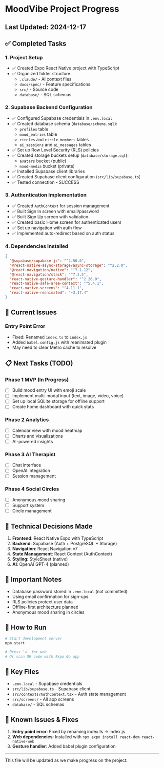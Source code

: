 # MoodVibe Project Progress

## Last Updated: 2024-12-17

## ✅ Completed Tasks

### 1. Project Setup
- ✅ Created Expo React Native project with TypeScript
- ✅ Organized folder structure:
  - `.claude/` - AI context files
  - `docs/spec/` - Feature specifications
  - `src/` - Source code
  - `database/` - SQL schemas

### 2. Supabase Backend Configuration
- ✅ Configured Supabase credentials in `.env.local`
- ✅ Created database schema (`database/schema.sql`):
  - `profiles` table
  - `mood_entries` table
  - `circles` and `circle_members` tables
  - `ai_sessions` and `ai_messages` tables
- ✅ Set up Row Level Security (RLS) policies
- ✅ Created storage buckets setup (`database/storage.sql`):
  - `avatars` bucket (public)
  - `mood-media` bucket (private)
- ✅ Installed Supabase client libraries
- ✅ Created Supabase client configuration (`src/lib/supabase.ts`)
- ✅ Tested connection - SUCCESS

### 3. Authentication Implementation
- ✅ Created `AuthContext` for session management
- ✅ Built Sign In screen with email/password
- ✅ Built Sign Up screen with validation
- ✅ Created basic Home screen for authenticated users
- ✅ Set up navigation with auth flow
- ✅ Implemented auto-redirect based on auth status

### 4. Dependencies Installed
```json
{
  "@supabase/supabase-js": "^2.50.0",
  "@react-native-async-storage/async-storage": "^2.2.0",
  "@react-navigation/native": "^7.1.12",
  "@react-navigation/stack": "^7.3.5",
  "react-native-gesture-handler": "^2.26.0",
  "react-native-safe-area-context": "^5.4.1",
  "react-native-screens": "^4.11.1",
  "react-native-reanimated": "~3.17.4"
}
```

## 🚧 Current Issues

### Entry Point Error
- Fixed: Renamed `index.ts` to `index.js`
- Added `babel.config.js` with reanimated plugin
- May need to clear Metro cache to resolve

## 📋 Next Tasks (TODO)

### Phase 1 MVP (In Progress)
- [ ] Build mood entry UI with emoji scale
- [ ] Implement multi-modal input (text, image, video, voice)
- [ ] Set up local SQLite storage for offline support
- [ ] Create home dashboard with quick stats

### Phase 2 Analytics
- [ ] Calendar view with mood heatmap
- [ ] Charts and visualizations
- [ ] AI-powered insights

### Phase 3 AI Therapist
- [ ] Chat interface
- [ ] OpenAI integration
- [ ] Session management

### Phase 4 Social Circles
- [ ] Anonymous mood sharing
- [ ] Support system
- [ ] Circle management

## 🔧 Technical Decisions Made

1. **Frontend**: React Native Expo with TypeScript
2. **Backend**: Supabase (Auth + PostgreSQL + Storage)
3. **Navigation**: React Navigation v7
4. **State Management**: React Context (AuthContext)
5. **Styling**: StyleSheet (native)
6. **AI**: OpenAI GPT-4 (planned)

## 📝 Important Notes

- Database password stored in `.env.local` (not committed)
- Using email confirmation for sign-ups
- RLS policies protect user data
- Offline-first architecture planned
- Anonymous mood sharing in circles

## 🚀 How to Run

```bash
# Start development server
npm start

# Press 'w' for web
# Or scan QR code with Expo Go app
```

## 📁 Key Files

- `.env.local` - Supabase credentials
- `src/lib/supabase.ts` - Supabase client
- `src/contexts/AuthContext.tsx` - Auth state management
- `src/screens/` - All app screens
- `database/` - SQL schemas

## 🐛 Known Issues & Fixes

1. **Entry point error**: Fixed by renaming index.ts → index.js
2. **Web dependencies**: Installed with `npx expo install react-dom react-native-web`
3. **Gesture handler**: Added babel plugin configuration

---

This file will be updated as we make progress on the project.